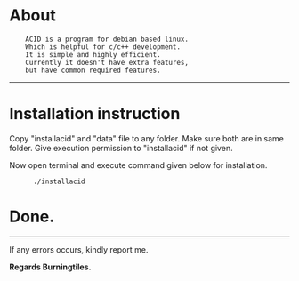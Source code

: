 # About

```
    ACID is a program for debian based linux.
    Which is helpful for c/c++ development.
    It is simple and highly efficient.
    Currently it doesn't have extra features,
    but have common required features.
```
---

# Installation instruction

Copy "installacid" and "data" file to any folder.
Make sure both are in same folder.
Give execution permission to "installacid" if not given.

Now open terminal and execute command given below for installation.
```
      ./installacid
```
# Done.

---

If any errors occurs, kindly report me.

**Regards Burningtiles.**
